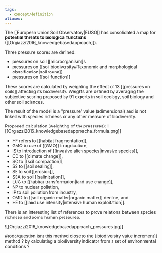```yaml
---
tags:
  - concept/definition
aliases:
---
```

The [[European Union Soil Observatory|EUSO]] has consolidated a map for **potential threats to biological functions** ([[Orgiazzi2016_knowledgebasedapproach]]).

Three pressure scores are defined:
- pressures on soil [[microorganism]]s
- pressures on [[soil biodiversity#Taxonomic and morphological classification|soil fauna]]
- pressures on [[soil function]]

These scores are calculated by weighting the effect of 13 [[pressures on soils]] affecting its biodiversity. Weights are defined by averaging the subjective scoring proposed by 91 experts in soil ecology, soil biology and other soil sciences.

The result of the model is a "pressure" value (adimensional) and is not linked with species richness or any other measure of biodiversity.

Proposed calculation (weighting of the pressures):
![[Orgiazzi2016_knowledgebasedapproacha_formula.png]]
- HF refers to [[habitat fragmentation]], 
- GMO to use of [[GMO]] in agriculture, 
- IS to introduction of [[invasive alien species|invasive species]], 
- CC to [[climate change]], 
- SC to [[soil compaction]], 
- SS to [[soil sealing]], 
- SE to soil [[erosion]], 
- SSA to soil [[salinization]], 
- LUC to [[habitat transformation|land use change]], 
- NP to nuclear pollution, 
- IP to soil pollution from industry, 
- OMD to [[soil organic matter|organic matter]] decline, and 
- HE to [[land use intensity|intensive human exploitation]].

There is an interesting list of references to prove relations between species richness and some human pressures.

![[Orgiazzi2016_knowledgebasedapproach_pressures.jpg]]

#todo/question isnt this method close to the [[biodiversity value increment]] method ? by calculating a biodiversity indicator from a set of environmental conditions ?